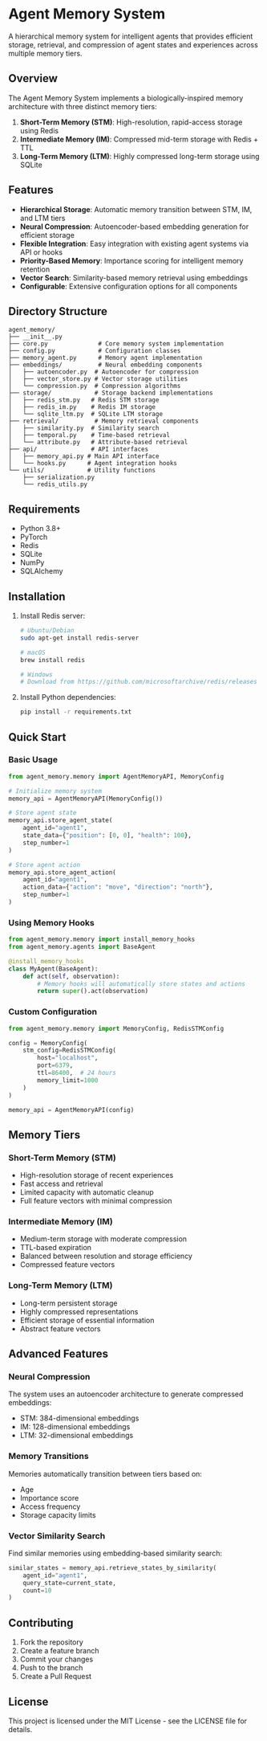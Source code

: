# Agent Memory System

A hierarchical memory system for intelligent agents that provides efficient storage, retrieval, and compression of agent states and experiences across multiple memory tiers.

## Overview

The Agent Memory System implements a biologically-inspired memory architecture with three distinct memory tiers:

1. **Short-Term Memory (STM)**: High-resolution, rapid-access storage using Redis
2. **Intermediate Memory (IM)**: Compressed mid-term storage with Redis + TTL
3. **Long-Term Memory (LTM)**: Highly compressed long-term storage using SQLite

## Features

- **Hierarchical Storage**: Automatic memory transition between STM, IM, and LTM tiers
- **Neural Compression**: Autoencoder-based embedding generation for efficient storage
- **Flexible Integration**: Easy integration with existing agent systems via API or hooks
- **Priority-Based Memory**: Importance scoring for intelligent memory retention
- **Vector Search**: Similarity-based memory retrieval using embeddings
- **Configurable**: Extensive configuration options for all components

## Directory Structure

```
agent_memory/
├── __init__.py
├── core.py              # Core memory system implementation
├── config.py            # Configuration classes
├── memory_agent.py      # Memory agent implementation
├── embeddings/          # Neural embedding components
│   ├── autoencoder.py  # Autoencoder for compression
│   ├── vector_store.py # Vector storage utilities
│   └── compression.py  # Compression algorithms
├── storage/            # Storage backend implementations
│   ├── redis_stm.py   # Redis STM storage
│   ├── redis_im.py    # Redis IM storage
│   └── sqlite_ltm.py  # SQLite LTM storage
├── retrieval/          # Memory retrieval components
│   ├── similarity.py  # Similarity search
│   ├── temporal.py    # Time-based retrieval
│   └── attribute.py   # Attribute-based retrieval
├── api/               # API interfaces
│   ├── memory_api.py # Main API interface
│   └── hooks.py      # Agent integration hooks
└── utils/            # Utility functions
    ├── serialization.py
    └── redis_utils.py
```

## Requirements

- Python 3.8+
- PyTorch
- Redis
- SQLite
- NumPy
- SQLAlchemy

## Installation

1. Install Redis server:
   ```bash
   # Ubuntu/Debian
   sudo apt-get install redis-server
   
   # macOS
   brew install redis
   
   # Windows
   # Download from https://github.com/microsoftarchive/redis/releases
   ```

2. Install Python dependencies:
   ```bash
   pip install -r requirements.txt
   ```

## Quick Start

### Basic Usage

```python
from agent_memory.memory import AgentMemoryAPI, MemoryConfig

# Initialize memory system
memory_api = AgentMemoryAPI(MemoryConfig())

# Store agent state
memory_api.store_agent_state(
    agent_id="agent1",
    state_data={"position": [0, 0], "health": 100},
    step_number=1
)

# Store agent action
memory_api.store_agent_action(
    agent_id="agent1",
    action_data={"action": "move", "direction": "north"},
    step_number=1
)
```

### Using Memory Hooks

```python
from agent_memory.memory import install_memory_hooks
from agent_memory.agents import BaseAgent

@install_memory_hooks
class MyAgent(BaseAgent):
    def act(self, observation):
        # Memory hooks will automatically store states and actions
        return super().act(observation)
```

### Custom Configuration

```python
from agent_memory.memory import MemoryConfig, RedisSTMConfig

config = MemoryConfig(
    stm_config=RedisSTMConfig(
        host="localhost",
        port=6379,
        ttl=86400,  # 24 hours
        memory_limit=1000
    )
)

memory_api = AgentMemoryAPI(config)
```

## Memory Tiers

### Short-Term Memory (STM)
- High-resolution storage of recent experiences
- Fast access and retrieval
- Limited capacity with automatic cleanup
- Full feature vectors with minimal compression

### Intermediate Memory (IM)
- Medium-term storage with moderate compression
- TTL-based expiration
- Balanced between resolution and storage efficiency
- Compressed feature vectors

### Long-Term Memory (LTM)
- Long-term persistent storage
- Highly compressed representations
- Efficient storage of essential information
- Abstract feature vectors

## Advanced Features

### Neural Compression
The system uses an autoencoder architecture to generate compressed embeddings:
- STM: 384-dimensional embeddings
- IM: 128-dimensional embeddings
- LTM: 32-dimensional embeddings

### Memory Transitions
Memories automatically transition between tiers based on:
- Age
- Importance score
- Access frequency
- Storage capacity limits

### Vector Similarity Search
Find similar memories using embedding-based similarity search:
```python
similar_states = memory_api.retrieve_states_by_similarity(
    agent_id="agent1",
    query_state=current_state,
    count=10
)
```

## Contributing

1. Fork the repository
2. Create a feature branch
3. Commit your changes
4. Push to the branch
5. Create a Pull Request

## License

This project is licensed under the MIT License - see the LICENSE file for details. 
